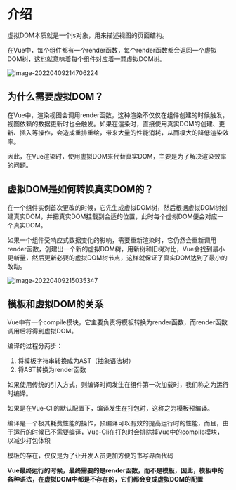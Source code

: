 # 介绍

虚拟DOM本质就是一个js对象，用来描述视图的页面结构。

在Vue中，每个组件都有一个render函数，每个render函数都会返回一个虚拟DOM树，这也就意味着每个组件对应着一颗虚拟DOM树。

![image-20220409214706224](https://penguinbucket.obs.cn-southwest-2.myhuaweicloud.com/img/image-20220409214706224.png)

## 为什么需要虚拟DOM？

在Vue中，渲染视图会调用render函数，这种渲染不仅仅在组件创建的时候触发，视图依赖的数据更新时也会触发。如果在渲染时，直接使用真实DOM的创建、更新、插入等操作，会造成重排重绘，带来大量的性能消耗，从而极大的降低渲染效率。

因此，在Vue渲染时，使用虚拟DOM来代替真实DOM，主要是为了解决渲染效率的问题。

## 虚拟DOM是如何转换真实DOM的？

在一个组件实例首次更改的时候，它先生成虚拟DOM树，然后根据虚拟DOM树创建真实DOM，并把真实DOM挂载到合适的位置，此时每个虚拟DOM便会对应一个真实DOM。

如果一个组件受响应式数据变化的影响，需要重新渲染时，它仍然会重新调用render函数，创建出一个新的虚拟DOM树，用新树和旧树对比，Vue会找到最小更新量，然后更新必要的虚拟DOM树节点，这样就保证了真实DOM达到了最小的改动。

![image-20220409215035347](https://penguinbucket.obs.cn-southwest-2.myhuaweicloud.com/img/image-20220409215035347.png)

## 模板和虚拟DOM的关系

Vue中有一个compile模块，它主要负责将模板转换为render函数，而render函数调用后将得到虚拟DOM。

编译的过程分两步：

1. 将模板字符串转换成为AST（抽象语法树）
2. 将AST转换为render函数

如果使用传统的引入方式，则编译时间发生在组件第一次加载时，我们称之为运行时编译。

如果是在Vue-Cli的默认配置下，编译发生在打包时，这称之为模板预编译。

编译是一个极其耗费性能的操作，预编译可以有效的提高运行时的性能，而且，由于运行的时候已不需要编译，Vue-Cli在打包时会排除掉Vue中的compile模块，以减少打包体积

模板的存在，仅仅是为了让开发人员更加方便的书写界面代码

**Vue最终运行的时候，最终需要的是render函数，而不是模板，因此，模板中的各种语法，在虚拟DOM中都是不存在的，它们都会变成虚拟DOM的配置**

<Vssue 
    :options="{ labels: [$page.relativePath.split('/')[0]] }" 
    :title="$page.relativePath.split('/')[1]" 
/>
